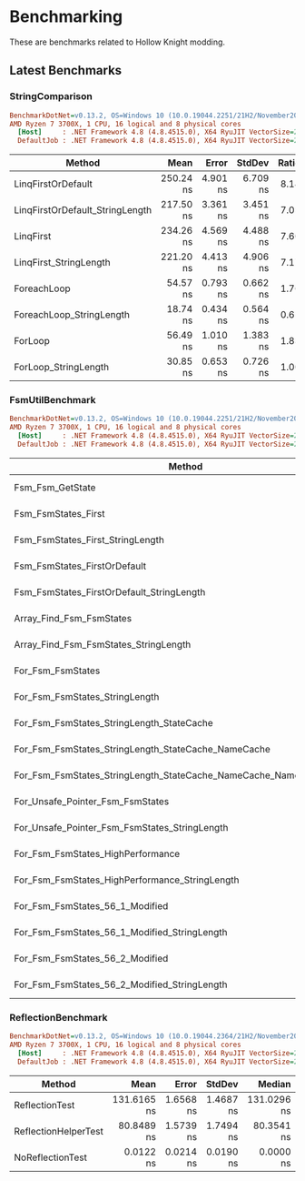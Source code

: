 # Benchmarking

These are benchmarks related to Hollow Knight modding.

## Latest Benchmarks

### StringComparison

``` ini
BenchmarkDotNet=v0.13.2, OS=Windows 10 (10.0.19044.2251/21H2/November2021Update)
AMD Ryzen 7 3700X, 1 CPU, 16 logical and 8 physical cores
  [Host]     : .NET Framework 4.8 (4.8.4515.0), X64 RyuJIT VectorSize=256
  DefaultJob : .NET Framework 4.8 (4.8.4515.0), X64 RyuJIT VectorSize=256
```
|                          Method |      Mean |    Error |   StdDev | Ratio | RatioSD |
|-------------------------------- |----------:|---------:|---------:|------:|--------:|
|              LinqFirstOrDefault | 250.24 ns | 4.901 ns | 6.709 ns |  8.14 |    0.32 |
| LinqFirstOrDefault_StringLength | 217.50 ns | 3.361 ns | 3.451 ns |  7.05 |    0.16 |
|                       LinqFirst | 234.26 ns | 4.569 ns | 4.488 ns |  7.60 |    0.20 |
|          LinqFirst_StringLength | 221.20 ns | 4.413 ns | 4.906 ns |  7.17 |    0.25 |
|                     ForeachLoop |  54.57 ns | 0.793 ns | 0.662 ns |  1.76 |    0.05 |
|        ForeachLoop_StringLength |  18.74 ns | 0.434 ns | 0.564 ns |  0.61 |    0.03 |
|                         ForLoop |  56.49 ns | 1.010 ns | 1.383 ns |  1.83 |    0.05 |
|            ForLoop_StringLength |  30.85 ns | 0.653 ns | 0.726 ns |  1.00 |    0.00 |

### FsmUtilBenchmark

``` ini
BenchmarkDotNet=v0.13.2, OS=Windows 10 (10.0.19044.2251/21H2/November2021Update)
AMD Ryzen 7 3700X, 1 CPU, 16 logical and 8 physical cores
  [Host]     : .NET Framework 4.8 (4.8.4515.0), X64 RyuJIT VectorSize=256
  DefaultJob : .NET Framework 4.8 (4.8.4515.0), X64 RyuJIT VectorSize=256
```
|                                                              Method |      Mean |     Error |    StdDev |    Median | Ratio | RatioSD |
|-------------------------------------------------------------------- |----------:|----------:|----------:|----------:|------:|--------:|
|                                                    Fsm_Fsm_GetState |  6.275 μs | 0.0985 μs | 0.0822 μs |  6.245 μs |  1.48 |    0.02 |
|                                                 Fsm_FsmStates_First | 23.799 μs | 0.1196 μs | 0.1118 μs | 23.798 μs |  5.63 |    0.04 |
|                                    Fsm_FsmStates_First_StringLength | 24.557 μs | 0.1557 μs | 0.1300 μs | 24.552 μs |  5.81 |    0.04 |
|                                        Fsm_FsmStates_FirstOrDefault | 24.983 μs | 0.3390 μs | 0.2831 μs | 24.881 μs |  5.91 |    0.07 |
|                           Fsm_FsmStates_FirstOrDefault_StringLength | 25.706 μs | 0.2016 μs | 0.1574 μs | 25.697 μs |  6.08 |    0.04 |
|                                            Array_Find_Fsm_FsmStates | 13.519 μs | 0.2286 μs | 0.3052 μs | 13.376 μs |  3.19 |    0.07 |
|                               Array_Find_Fsm_FsmStates_StringLength | 13.901 μs | 0.2766 μs | 0.4696 μs | 13.841 μs |  3.30 |    0.11 |
|                                                   For_Fsm_FsmStates |  5.148 μs | 0.1023 μs | 0.1946 μs |  5.176 μs |  1.22 |    0.05 |
|                                      For_Fsm_FsmStates_StringLength |  4.808 μs | 0.0953 μs | 0.1484 μs |  4.719 μs |  1.13 |    0.04 |
|                           For_Fsm_FsmStates_StringLength_StateCache |  4.568 μs | 0.0379 μs | 0.0296 μs |  4.569 μs |  1.08 |    0.01 |
|                 For_Fsm_FsmStates_StringLength_StateCache_NameCache |  4.675 μs | 0.0240 μs | 0.0200 μs |  4.673 μs |  1.11 |    0.01 |
| For_Fsm_FsmStates_StringLength_StateCache_NameCache_NameLengthCache |  4.730 μs | 0.0359 μs | 0.0281 μs |  4.721 μs |  1.12 |    0.01 |
|                                    For_Unsafe_Pointer_Fsm_FsmStates |  5.633 μs | 0.0645 μs | 0.0571 μs |  5.623 μs |  1.33 |    0.01 |
|                       For_Unsafe_Pointer_Fsm_FsmStates_StringLength |  5.426 μs | 0.0730 μs | 0.0609 μs |  5.411 μs |  1.28 |    0.01 |
|                                   For_Fsm_FsmStates_HighPerformance |  4.686 μs | 0.0280 μs | 0.0219 μs |  4.693 μs |  1.11 |    0.01 |
|                      For_Fsm_FsmStates_HighPerformance_StringLength |  4.230 μs | 0.0126 μs | 0.0111 μs |  4.227 μs |  1.00 |    0.00 |
|                                     For_Fsm_FsmStates_56_1_Modified |  4.636 μs | 0.0925 μs | 0.1297 μs |  4.565 μs |  1.11 |    0.03 |
|                        For_Fsm_FsmStates_56_1_Modified_StringLength | 11.782 μs | 0.2258 μs | 0.2856 μs | 11.647 μs |  2.79 |    0.07 |
|                                     For_Fsm_FsmStates_56_2_Modified |  4.858 μs | 0.0959 μs | 0.1281 μs |  4.792 μs |  1.16 |    0.04 |
|                        For_Fsm_FsmStates_56_2_Modified_StringLength |  4.483 μs | 0.0878 μs | 0.0976 μs |  4.465 μs |  1.05 |    0.03 |

### ReflectionBenchmark

``` ini
BenchmarkDotNet=v0.13.2, OS=Windows 10 (10.0.19044.2364/21H2/November2021Update)
AMD Ryzen 7 3700X, 1 CPU, 16 logical and 8 physical cores
  [Host]     : .NET Framework 4.8 (4.8.4515.0), X64 RyuJIT VectorSize=256
  DefaultJob : .NET Framework 4.8 (4.8.4515.0), X64 RyuJIT VectorSize=256
```
|               Method |        Mean |     Error |    StdDev |      Median |
|--------------------- |------------:|----------:|----------:|------------:|
|       ReflectionTest | 131.6165 ns | 1.6568 ns | 1.4687 ns | 131.0296 ns |
| ReflectionHelperTest |  80.8489 ns | 1.5739 ns | 1.7494 ns |  80.3541 ns |
|     NoReflectionTest |   0.0122 ns | 0.0214 ns | 0.0190 ns |   0.0000 ns |
